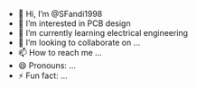 - 👋 Hi, I’m @SFandi1998
- 👀 I’m interested in PCB design
- 🌱 I’m currently learning electrical engineering
- 💞️ I’m looking to collaborate on ...
- 📫 How to reach me ...
- 😄 Pronouns: ...
- ⚡ Fun fact: ...

<!---
SFandi1998/SFandi1998 is a ✨ special ✨ repository because its `README.md` (this file) appears on your GitHub profile.
You can click the Preview link to take a look at your changes.
--->

